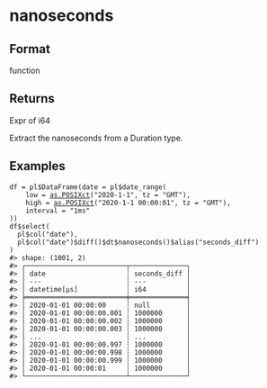 # nanoseconds

## Format

function

## Returns

Expr of i64

Extract the nanoseconds from a Duration type.

## Examples

<pre class='r-example'><code><span class='r-in'><span><span class='va'>df</span> <span class='op'>=</span> <span class='va'>pl</span><span class='op'>$</span><span class='fu'>DataFrame</span><span class='op'>(</span>date <span class='op'>=</span> <span class='va'>pl</span><span class='op'>$</span><span class='fu'>date_range</span><span class='op'>(</span></span></span>
<span class='r-in'><span>    low <span class='op'>=</span> <span class='fu'><a href='https://rdrr.io/r/base/as.POSIXlt.html'>as.POSIXct</a></span><span class='op'>(</span><span class='st'>"2020-1-1"</span>, tz <span class='op'>=</span> <span class='st'>"GMT"</span><span class='op'>)</span>,</span></span>
<span class='r-in'><span>    high <span class='op'>=</span> <span class='fu'><a href='https://rdrr.io/r/base/as.POSIXlt.html'>as.POSIXct</a></span><span class='op'>(</span><span class='st'>"2020-1-1 00:00:01"</span>, tz <span class='op'>=</span> <span class='st'>"GMT"</span><span class='op'>)</span>,</span></span>
<span class='r-in'><span>    interval <span class='op'>=</span> <span class='st'>"1ms"</span></span></span>
<span class='r-in'><span><span class='op'>)</span><span class='op'>)</span></span></span>
<span class='r-in'><span><span class='va'>df</span><span class='op'>$</span><span class='fu'>select</span><span class='op'>(</span></span></span>
<span class='r-in'><span>  <span class='va'>pl</span><span class='op'>$</span><span class='fu'>col</span><span class='op'>(</span><span class='st'>"date"</span><span class='op'>)</span>,</span></span>
<span class='r-in'><span>  <span class='va'>pl</span><span class='op'>$</span><span class='fu'>col</span><span class='op'>(</span><span class='st'>"date"</span><span class='op'>)</span><span class='op'>$</span><span class='fu'>diff</span><span class='op'>(</span><span class='op'>)</span><span class='op'>$</span><span class='va'>dt</span><span class='op'>$</span><span class='fu'>nanoseconds</span><span class='op'>(</span><span class='op'>)</span><span class='op'>$</span><span class='fu'>alias</span><span class='op'>(</span><span class='st'>"seconds_diff"</span><span class='op'>)</span></span></span>
<span class='r-in'><span><span class='op'>)</span></span></span>
<span class='r-out co'><span class='r-pr'>#&gt;</span> shape: (1001, 2)</span>
<span class='r-out co'><span class='r-pr'>#&gt;</span> ┌─────────────────────────┬──────────────┐</span>
<span class='r-out co'><span class='r-pr'>#&gt;</span> │ date                    ┆ seconds_diff │</span>
<span class='r-out co'><span class='r-pr'>#&gt;</span> │ ---                     ┆ ---          │</span>
<span class='r-out co'><span class='r-pr'>#&gt;</span> │ datetime[μs]            ┆ i64          │</span>
<span class='r-out co'><span class='r-pr'>#&gt;</span> ╞═════════════════════════╪══════════════╡</span>
<span class='r-out co'><span class='r-pr'>#&gt;</span> │ 2020-01-01 00:00:00     ┆ null         │</span>
<span class='r-out co'><span class='r-pr'>#&gt;</span> │ 2020-01-01 00:00:00.001 ┆ 1000000      │</span>
<span class='r-out co'><span class='r-pr'>#&gt;</span> │ 2020-01-01 00:00:00.002 ┆ 1000000      │</span>
<span class='r-out co'><span class='r-pr'>#&gt;</span> │ 2020-01-01 00:00:00.003 ┆ 1000000      │</span>
<span class='r-out co'><span class='r-pr'>#&gt;</span> │ ...                     ┆ ...          │</span>
<span class='r-out co'><span class='r-pr'>#&gt;</span> │ 2020-01-01 00:00:00.997 ┆ 1000000      │</span>
<span class='r-out co'><span class='r-pr'>#&gt;</span> │ 2020-01-01 00:00:00.998 ┆ 1000000      │</span>
<span class='r-out co'><span class='r-pr'>#&gt;</span> │ 2020-01-01 00:00:00.999 ┆ 1000000      │</span>
<span class='r-out co'><span class='r-pr'>#&gt;</span> │ 2020-01-01 00:00:01     ┆ 1000000      │</span>
<span class='r-out co'><span class='r-pr'>#&gt;</span> └─────────────────────────┴──────────────┘</span>
 </code></pre>